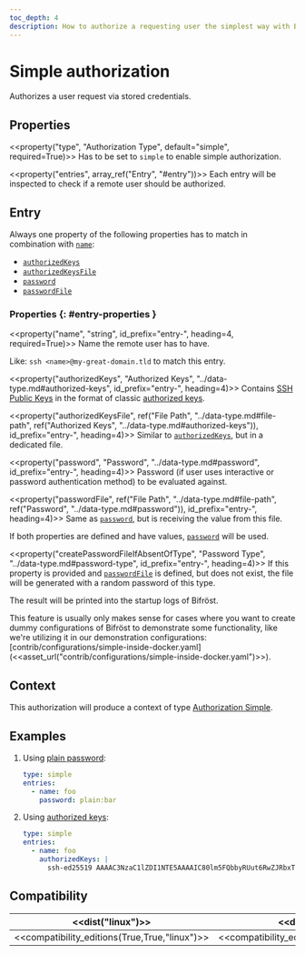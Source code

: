 ```yaml
---
toc_depth: 4
description: How to authorize a requesting user the simplest way with Bifröst.
---
```


# Simple authorization

Authorizes a user request via stored credentials.

## Properties

<<property("type", "Authorization Type", default="simple", required=True)>>
Has to be set to `simple` to enable simple authorization.

<<property("entries", array_ref("Entry", "#entry"))>>
Each entry will be inspected to check if a remote user should be authorized.

## Entry

Always one property of the following properties has to match in combination with [`name`](#entry-property-name):

* [`authorizedKeys`](#entry-property-authorizedKeys)
* [`authorizedKeysFile`](#entry-property-authorizedKeysFile)
* [`password`](#entry-property-password)
* [`passwordFile`](#entry-property-passwordFile)

### Properties {: #entry-properties }

<<property("name", "string", id_prefix="entry-", heading=4, required=True)>>
Name the remote user has to have.

Like: `ssh <name>@my-great-domain.tld` to match this entry.

<<property("authorizedKeys", "Authorized Keys", "../data-type.md#authorized-keys", id_prefix="entry-", heading=4)>>
Contains [SSH Public Keys](../data-type.md#ssh-public-key) in the format of classic [authorized keys](../data-type.md#authorized-keys).

<<property("authorizedKeysFile", ref("File Path", "../data-type.md#file-path", ref("Authorized Keys", "../data-type.md#authorized-keys")), id_prefix="entry-", heading=4)>>
Similar to [`authorizedKeys`](#entry-property-authorizedKeys), but in a dedicated file.

<<property("password", "Password", "../data-type.md#password", id_prefix="entry-", heading=4)>>
Password (if user uses interactive or password authentication method) to be evaluated against.

<<property("passwordFile", ref("File Path", "../data-type.md#file-path", ref("Password", "../data-type.md#password")), id_prefix="entry-", heading=4)>>
Same as [`password`](#entry-property-password), but is receiving the value from this file.

If both properties are defined and have values, [`password`](#entry-property-password) will be used.

<<property("createPasswordFileIfAbsentOfType", "Password Type", "../data-type.md#password-type", id_prefix="entry-", heading=4)>>
If this property is provided and [`passwordFile`](#entry-property-passwordFile) is defined, but does not exist, the file will be generated with a random password of this type.

The result will be printed into the startup logs of Bifröst.

This feature is usually only makes sense for cases where you want to create dummy configurations of Bifröst to demonstrate some functionality, like we're utilizing it in our demonstration configurations: [contrib/configurations/simple-inside-docker.yaml](<<asset_url("contrib/configurations/simple-inside-docker.yaml")>>).

## Context

This authorization will produce a context of type [Authorization Simple](../context/authorization.md#simple).

## Examples

1. Using [plain password](#entry-property-password):
   ```yaml
   type: simple
   entries:
     - name: foo
       password: plain:bar
   ```
2. Using [authorized keys](#entry-property-authorizedKeys):
   ```yaml
   type: simple
   entries:
     - name: foo
       authorizedKeys: |
         ssh-ed25519 AAAAC3NzaC1lZDI1NTE5AAAAIC80lm5FQbbyRUut6RwZJRbxTLO3W4f08ITDi9fA3+jx foo@foo.tld
   ```

## Compatibility

| <<dist("linux")>> | <<dist("windows")>> |
| - | - |
| <<compatibility_editions(True,True,"linux")>> | <<compatibility_editions(True,None,"windows")>> |
